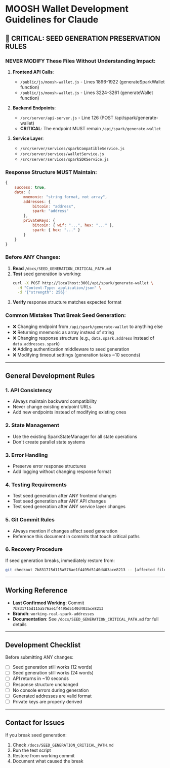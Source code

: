 # MOOSH Wallet Development Guidelines for Claude

## 🚨 CRITICAL: SEED GENERATION PRESERVATION RULES

### NEVER MODIFY These Files Without Understanding Impact:

1. **Frontend API Calls**:
   - `/public/js/moosh-wallet.js` - Lines 1896-1922 (generateSparkWallet function)
   - `/public/js/moosh-wallet.js` - Lines 3224-3261 (generateWallet function)

2. **Backend Endpoints**:
   - `/src/server/api-server.js` - Line 126 (POST /api/spark/generate-wallet)
   - **CRITICAL**: The endpoint MUST remain `/api/spark/generate-wallet`

3. **Service Layer**:
   - `/src/server/services/sparkCompatibleService.js`
   - `/src/server/services/walletService.js`
   - `/src/server/services/sparkSDKService.js`

### Response Structure MUST Maintain:
```javascript
{
    success: true,
    data: {
        mnemonic: "string format, not array",
        addresses: {
            bitcoin: "address",
            spark: "address"
        },
        privateKeys: {
            bitcoin: { wif: "...", hex: "..." },
            spark: { hex: "..." }
        }
    }
}
```

### Before ANY Changes:

1. **Read** `/docs/SEED_GENERATION_CRITICAL_PATH.md`
2. **Test** seed generation is working:
   ```bash
   curl -X POST http://localhost:3001/api/spark/generate-wallet \
     -H "Content-Type: application/json" \
     -d '{"strength": 256}'
   ```
3. **Verify** response structure matches expected format

### Common Mistakes That Break Seed Generation:

- ❌ Changing endpoint from `/api/spark/generate-wallet` to anything else
- ❌ Returning mnemonic as array instead of string
- ❌ Changing response structure (e.g., `data.spark.address` instead of `data.addresses.spark`)
- ❌ Adding authentication middleware to seed generation
- ❌ Modifying timeout settings (generation takes ~10 seconds)

---

## General Development Rules

### 1. API Consistency
- Always maintain backward compatibility
- Never change existing endpoint URLs
- Add new endpoints instead of modifying existing ones

### 2. State Management
- Use the existing SparkStateManager for all state operations
- Don't create parallel state systems

### 3. Error Handling
- Preserve error response structures
- Add logging without changing response format

### 4. Testing Requirements
- Test seed generation after ANY frontend changes
- Test seed generation after ANY API changes
- Test seed generation after ANY service layer changes

### 5. Git Commit Rules
- Always mention if changes affect seed generation
- Reference this document in commits that touch critical paths

### 6. Recovery Procedure
If seed generation breaks, immediately restore from:
```bash
git checkout 7b831715d115a576ae1f4495d5140d403ace8213 -- [affected files]
```

---

## Working Reference
- **Last Confirmed Working**: Commit `7b831715d115a576ae1f4495d5140d403ace8213`
- **Branch**: `working-real-spark-addresses`
- **Documentation**: See `/docs/SEED_GENERATION_CRITICAL_PATH.md` for full details

---

## Development Checklist

Before submitting ANY changes:

- [ ] Seed generation still works (12 words)
- [ ] Seed generation still works (24 words)
- [ ] API returns in ~10 seconds
- [ ] Response structure unchanged
- [ ] No console errors during generation
- [ ] Generated addresses are valid format
- [ ] Private keys are properly derived

---

## Contact for Issues
If you break seed generation:
1. Check `/docs/SEED_GENERATION_CRITICAL_PATH.md`
2. Run the test script
3. Restore from working commit
4. Document what caused the break